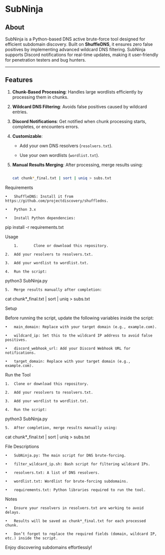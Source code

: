 # SubNinja  


## About  

SubNinja is a Python-based DNS active brute-force tool designed for efficient subdomain discovery. Built on **ShuffleDNS**, it ensures zero false positives by implementing advanced wildcard DNS filtering. SubNinja supports Discord notifications for real-time updates, making it user-friendly for penetration testers and bug hunters.  


---


## Features  

1. **Chunk-Based Processing**: Handles large wordlists efficiently by processing them in chunks.  

2. **Wildcard DNS Filtering**: Avoids false positives caused by wildcard entries.  

3. **Discord Notifications**: Get notified when chunk processing starts, completes, or encounters errors.  

4. **Customizable**:  

   - Add your own DNS resolvers (`resolvers.txt`).  

   - Use your own wordlists (`wordlist.txt`).  

5. **Manual Results Merging**: After processing, merge results using:  

   ```bash

   cat chunk*_final.txt | sort | uniq > subs.txt


Requirements

	•	ShuffleDNS: Install it from https://github.com/projectdiscovery/shuffledns.

	•	Python 3.x

	•	Install Python dependencies:


pip install -r requirements.txt


Usage

        1.       Clone or download this repository.

	2.	Add your resolvers to resolvers.txt.

	3.	Add your wordlist to wordlist.txt.

	4.	Run the script:


python3 SubNinja.py



	5.	Merge results manually after completion:


cat chunk*_final.txt | sort | uniq > subs.txt

Setup


Before running the script, update the following variables inside the script:

	•	main_domain: Replace with your target domain (e.g., example.com).

	•	wildcard_ip: Set this to the wildcard IP address to avoid false positives.

	•	discord_webhook_url: Add your Discord Webhook URL for notifications.

	•	target_domain: Replace with your target domain (e.g., example.com).


Run the Tool

	1.	Clone or download this repository.

	2.	Add your resolvers to resolvers.txt.

	3.	Add your wordlist to wordlist.txt.

	4.	Run the script:


python3 SubNinja.py



	5.	After completion, merge results manually using:


cat chunk*_final.txt | sort | uniq > subs.txt


File Descriptions

	•	SubNinja.py: The main script for DNS brute-forcing.

	•	filter_wildcard_ip.sh: Bash script for filtering wildcard IPs.

	•	resolvers.txt: A list of DNS resolvers.

	•	wordlist.txt: Wordlist for brute-forcing subdomains.

	•	requirements.txt: Python libraries required to run the tool.


Notes

	•	Ensure your resolvers in resolvers.txt are working to avoid delays.

	•	Results will be saved as chunk*_final.txt for each processed chunk.

	•	Don’t forget to replace the required fields (domain, wildcard IP, etc.) inside the script.

 Enjoy discovering subdomains effortlessly!
